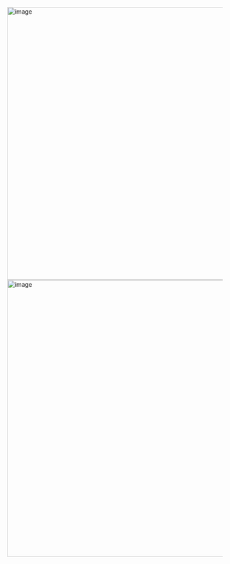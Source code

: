 <img width="638" alt="image" src="https://user-images.githubusercontent.com/89638496/200451744-6cae1a9c-78cf-4ad0-ba6f-d3f8e4a0fb5b.png">
<img width="647" alt="image" src="https://user-images.githubusercontent.com/89638496/200451777-57b64d58-7da1-4f7c-9408-8199128ebd3a.png">
